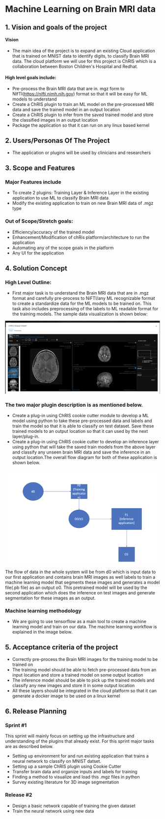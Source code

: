 # Machine Learning on Brain MRI data

## 1. Vision and goals of the project

#### Vision 

* The main idea of the project is to expand an existing Cloud application that is trained on MNIST data to identify digits, to classify Brain MRI data. The cloud platform we will use for this project is ChRIS which is a collaboration between Boston Children's Hospital and Redhat.


#### High level goals include:
*	Pre-process the Brain MRI data that are in. mgz form to NIfTI(https://nifti.nimh.nih.gov) format so that it will be easy for ML models to understand
*	Create a ChRIS plugin to train an ML model on the pre-processed MRI data and save the trained model in an output location
*	Create a ChRIS plugin to infer from the saved trained model and store the classified images in an output location
*	Package the application so that it can run on any linux based kernel



## 2. Users/Personas Of The Project

* The application or plugins will be used by clinicians and researchers


## 3. Scope and Features

### Major Features include

*	To create 2 plugins: Training Layer & Inference Layer in the existing application to use ML to classify Brain MRI data
* Modify the existing application to train on new Brain MRI data of .mgz type


### Out of Scope/Stretch goals:
*	Efficiency/accuracy of the trained model
*	Enhancement/Modification of chRis platform/architecture to run the application
*	Automating any of the scope goals in the platform
*	Any UI for the application


## 4. Solution Concept

### High Level Outline:

*	First major task is to understand the Brain MRI data that are in .mgz format and carefully pre-process to NiFTI/any ML recognizable format to create a standardize data for the ML models to be trained on. This task also includes preprocessing of  the labels to ML readable format for the training models.
The sample data visualization is shown below:

![Image description](https://github.com/BU-NU-CLOUD-F19/Machine_Learning_on_Brain_MRI_data/blob/master/PACSPull_Output.png)


### The two major plugin description is as mentioned below.


*	Create a plug-in using ChRIS cookie cutter module to develop a ML model using python to take these pre-processed data and labels and train the model so that it is able to classify on test dataset. Save these trained models to an output location so that it can used by the next layer/plug-in.
*	Create a plug-in using ChRIS cookie cutter to develop an inference layer using python that will take the saved train models from the above layer and classify any unseen brain MRI data and save the inference in an output location.The overall flow diagram for both of these application is shown below.

![Image description](https://github.com/BU-NU-CLOUD-F19/Machine_Learning_on_Brain_MRI_data/blob/master/Screen%20Shot%202019-09-24%20at%203.15.16%20PM.png)



The flow of data in the whole system will be from d0 which is input data to our first application and contains brain MRI images as well labels to train a machine learning model that segments these images and generates a model file(.pb file) as an output o0. This pretrained model will be used by the second application which does the inference on test images and generate segmentation for these images as an output.

### Machine learning methodology

* We are going to use tensorflow as a main tool to create a machine learning model and train on our data. The machine learning workflow is explained in the image below.









## 5. Acceptance criteria of the project

*	Correctly pre-process the Brain MRI images for the training model to be trained on
*	The training model should be able to fetch pre-processed data from an input location and store a trained model on some output location
*	The inference model should be able to pick up the trained models and classify any new images and store it in some output location
*	All these layers should be integrated in the cloud platform so that it can generate a docker image to be used on a linux kernel



## 6. Release Planning 

### Sprint #1

This sprint will mainly focus on setting up the infrastructure and understanding of the plugins that already exist. For this sprint major tasks are as described below.
* Setting up environment for and run existing application that trains a neural network to classify on MNIST datset.
* Setting up a sample ChRIS plugin using Cookie Cutter 
* Transfer brain data and organize inputs and labels for training
* Finding a method to visualize and load this .mgz files in python
* Survey existing literature for 3D image segmentation


### Release #2

* Design a basic network capable of training the given dataset
* Train the neural network using new data
